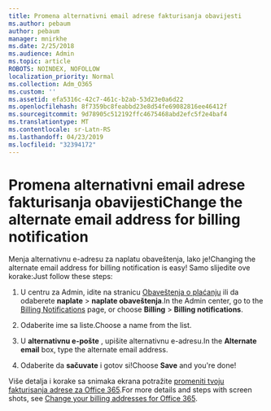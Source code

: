 ```yaml
---
title: Promena alternativni email adrese fakturisanja obavijesti
ms.author: pebaum
author: pebaum
manager: mnirkhe
ms.date: 2/25/2018
ms.audience: Admin
ms.topic: article
ROBOTS: NOINDEX, NOFOLLOW
localization_priority: Normal
ms.collection: Adm_O365
ms.custom: ''
ms.assetid: efa5316c-42c7-461c-b2ab-53d23e0a6d22
ms.openlocfilehash: 8f7359bc8feabbd23e8d54fe69082816ee46412f
ms.sourcegitcommit: 9d78905c512192ffc4675468abd2efc5f2e4baf4
ms.translationtype: MT
ms.contentlocale: sr-Latn-RS
ms.lasthandoff: 04/23/2019
ms.locfileid: "32394172"
---
```

# <a name="change-the-alternate-email-address-for-billing-notification"></a><span data-ttu-id="6fa91-102">Promena alternativni email adrese fakturisanja obavijesti</span><span class="sxs-lookup"><span data-stu-id="6fa91-102">Change the alternate email address for billing notification</span></span>

<span data-ttu-id="6fa91-103">Menja alternativnu e-adresu za naplatu obaveštenja, lako je!</span><span class="sxs-lookup"><span data-stu-id="6fa91-103">Changing the alternate email address for billing notification is easy!</span></span> <span data-ttu-id="6fa91-104">Samo slijedite ove korake:</span><span class="sxs-lookup"><span data-stu-id="6fa91-104">Just follow these steps:</span></span>
  
1. <span data-ttu-id="6fa91-105">U centru za Admin, idite na stranicu [Obaveštenja o plaćanju](https://go.microsoft.com/fwlink/p/?linkid=853212) ili da odaberete **naplate** \> **naplate obaveštenja**.</span><span class="sxs-lookup"><span data-stu-id="6fa91-105">In the Admin center, go to the [Billing Notifications](https://go.microsoft.com/fwlink/p/?linkid=853212) page, or choose **Billing** \> **Billing notifications**.</span></span>
    
2. <span data-ttu-id="6fa91-106">Odaberite ime sa liste.</span><span class="sxs-lookup"><span data-stu-id="6fa91-106">Choose a name from the list.</span></span>
    
3. <span data-ttu-id="6fa91-107">U **alternativnu e-pošte** , upišite alternativnu e-adresu.</span><span class="sxs-lookup"><span data-stu-id="6fa91-107">In the **Alternate email** box, type the alternate email address.</span></span> 
    
4. <span data-ttu-id="6fa91-108">Odaberite da **sačuvate** i gotov si!</span><span class="sxs-lookup"><span data-stu-id="6fa91-108">Choose **Save** and you're done!</span></span> 
    
<span data-ttu-id="6fa91-109">Više detalja i korake sa snimaka ekrana potražite [promeniti tvoju fakturisanja adrese za Office 365](https://support.office.com/article/Change-your-billing-addresses-for-Office-365-for-business-a25c10d6-c1e9-4299-9185-25178df9eba6).</span><span class="sxs-lookup"><span data-stu-id="6fa91-109">For more details and steps with screen shots, see [Change your billing addresses for Office 365](https://support.office.com/article/Change-your-billing-addresses-for-Office-365-for-business-a25c10d6-c1e9-4299-9185-25178df9eba6).</span></span>
  

